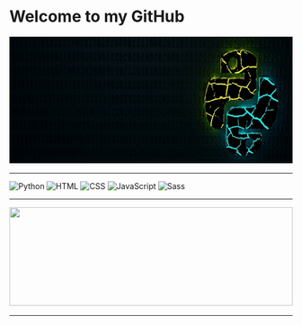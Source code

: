 # **Welcome to my GitHub**

<a href="https://niel-conradie.github.io/" target="_blank">
  <img src="https://github.com/niel-conradie/niel-conradie/raw/main/images/banner.jpg" width="100%" height="225px">
</a>

---

![Python](https://img.shields.io/badge/Python-0d1117?style=for-the-badge&logo=python&logoColor=0d1117?)
![HTML](https://img.shields.io/badge/HTML-0d1117?style=for-the-badge&logo=html5&logoColor=E34F26)
![CSS](https://img.shields.io/badge/CSS-0d1117?style=for-the-badge&logo=css3&logoColor=1572B6)
![JavaScript](https://img.shields.io/badge/JavaScript-0d1117?style=for-the-badge&logo=javascript&logoColor=F7DF1E)
![Sass](https://img.shields.io/badge/Sass-0d1117?style=for-the-badge&logo=sass&logoColor=CC6699)

---

<img src="https://github-readme-stats.vercel.app/api/top-langs/?username=niel-conradie&layout=compact&theme=dark&title_color=fff&text_color=fff&bg_color=0d1117&hide=jupyter%20notebook" width="100%" height="175px">

---

<!-- [![Website](https://img.shields.io/badge/Niel-Conradie-3A8EED?style=for-the-badge&style=social&logoColor=white)](https://github.com/niel-conradie)
[![LinkedIn](https://img.shields.io/badge/LinkedIn-0077B5?style=for-the-badge&style=social&logo=linkedin&logoColor=white)](https://github.com/niel-conradie)
[![Twitter](https://img.shields.io/badge/-Twitter-00acee?style=flat-square&logo=Twitter&logoColor=white)](https://twitter.com/niel_conradie) -->
